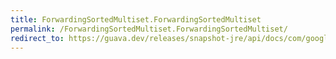 ```yaml
---
title: ForwardingSortedMultiset.ForwardingSortedMultiset
permalink: /ForwardingSortedMultiset.ForwardingSortedMultiset/
redirect_to: https://guava.dev/releases/snapshot-jre/api/docs/com/google/common/collect/ForwardingSortedMultiset.html#ForwardingSortedMultiset--
---
```

